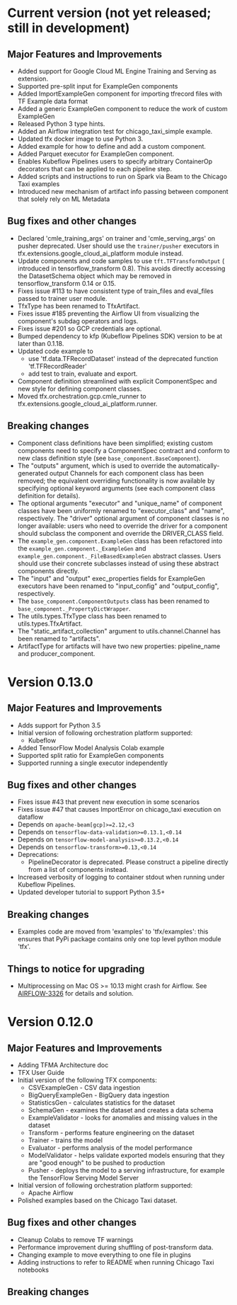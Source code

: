 # Current version (not yet released; still in development)

## Major Features and Improvements
*   Added support for Google Cloud ML Engine Training and Serving as extension.
*   Supported pre-split input for ExampleGen components
*   Added ImportExampleGen component for importing tfrecord files with
    TF Example data format
*   Added a generic ExampleGen component to reduce the work of custom ExampleGen
*   Released Python 3 type hints.
*   Added an Airflow integration test for chicago_taxi_simple example.
*   Updated tfx docker image to use Python 3.
*   Added example for how to define and add a custom component.
*   Added Parquet executor for ExampleGen component.
*   Enables Kubeflow Pipelines users to specify arbitrary ContainerOp decorators
    that can be applied to each pipeline step.
*   Added scripts and instructions to run on Spark via Beam to the Chicago Taxi
    examples
*   Introduced new mechanism of artifact info passing between component that
    solely rely on ML Metadata

## Bug fixes and other changes
*   Declared 'cmle_training_args' on trainer and 'cmle_serving_args' on
    pusher deprecated. User should use the `trainer/pusher` executors in
    tfx.extensions.google_cloud_ai_platform module instead.
*   Update components and code samples to use `tft.TFTransformOutput` (
    introduced in tensorflow_transform 0.8).  This avoids directly accessing the
    DatasetSchema object which may be removed in tensorflow_transform 0.14 or
    0.15.
*   Fixes issue #113 to have consistent type of train_files and eval_files
    passed to trainer user module.
*   TfxType has been renamed to TfxArtifact.
*   Fixes issue #185 preventing the Airflow UI from visualizing the component's
    subdag operators and logs.
*   Fixes issue #201 so GCP credentials are optional.
*   Bumped dependency to kfp (Kubeflow Pipelines SDK) version to be at later
    than 0.1.18.
*   Updated code example to
    * use 'tf.data.TFRecordDataset' instead of the deprecated function
      'tf.TFRecordReader'
    * add test to train, evaluate and export.
*   Component definition streamlined with explicit ComponentSpec and new style
    for defining component classes.
*   Moved tfx.orchestration.gcp.cmle_runner to
    tfx.extensions.google_cloud_ai_platform.runner.

## Breaking changes
*   Component class definitions have been simplified; existing custom components
    need to specify a ComponentSpec contract and conform to new class definition
    style (see `base_component.BaseComponent`).
*   The "outputs" argument, which is used to override the automatically-
    generated output Channels for each component class has been removed; the
    equivalent overriding functionality is now available by specifying
    optional keyword arguments (see each component class definition for
    details).
*   The optional arguments "executor" and "unique_name" of component classes
    have been uniformly renamed to "executor_class" and "name", respectively.
    The "driver" optional argument of component classes is no longer available:
    users who need to override the driver for a component should subclass the
    component and override the DRIVER_CLASS field.
*   The `example_gen.component.ExampleGen` class has been refactored into the
    `example_gen.component._ExampleGen` and
    `example_gen.component._FileBasedExampleGen` abstract classes. Users should
    use their concrete subclasses instead of using these abstract components
    directly.
*   The "input" and "output" exec_properties fields for ExampleGen executors
    have been renamed to "input_config" and "output_config", respectively.
*   The `base_component.ComponentOutputs` class has been renamed to
    `base_component._PropertyDictWrapper`.
*   The utils.types.TfxType class has been renamed to utils.types.TfxArtifact.
*   The "static_artifact_collection" argument to utils.channel.Channel has been
    renamed to "artifacts".
*   ArtifactType for artifacts will have two new properties: pipeline_name and
    producer_component.

# Version 0.13.0

## Major Features and Improvements
*   Adds support for Python 3.5
*   Initial version of following orchestration platform supported:
    *   Kubeflow
*   Added TensorFlow Model Analysis Colab example
*   Supported split ratio for ExampleGen components
*   Supported running a single executor independently

## Bug fixes and other changes

*   Fixes issue #43 that prevent new execution in some scenarios
*   Fixes issue #47 that causes ImportError on chicago_taxi execution on dataflow
*   Depends on `apache-beam[gcp]>=2.12,<3`
*   Depends on `tensorflow-data-validation>=0.13.1,<0.14`
*   Depends on `tensorflow-model-analysis>=0.13.2,<0.14`
*   Depends on `tensorflow-transform>=0.13,<0.14`
*   Deprecations:
    *    PipelineDecorator is deprecated. Please construct a pipeline directly from a list of components instead.
*   Increased verbosity of logging to container stdout when running under
    Kubeflow Pipelines.
*   Updated developer tutorial to support Python 3.5+

## Breaking changes
*   Examples code are moved from 'examples' to 'tfx/examples': this ensures that PyPi package contains only one top level python module 'tfx'.

## Things to notice for upgrading
*   Multiprocessing on Mac OS >= 10.13 might crash for Airflow. See
    [AIRFLOW-3326](https://issues.apache.org/jira/browse/AIRFLOW-3326)
    for details and solution.

# Version 0.12.0

## Major Features and Improvements

*   Adding TFMA Architecture doc
*   TFX User Guide
*   Initial version of the following TFX components:
    *   CSVExampleGen - CSV data ingestion
    *   BigQueryExampleGen - BigQuery data ingestion
    *   StatisticsGen - calculates statistics for the dataset
    *   SchemaGen - examines the dataset and creates a data schema
    *   ExampleValidator - looks for anomalies and missing values in the dataset
    *   Transform - performs feature engineering on the dataset
    *   Trainer - trains the model
    *   Evaluator - performs analysis of the model performance
    *   ModelValidator - helps validate exported models ensuring that they are
        "good enough" to be pushed to production
    *   Pusher - deploys the model to a serving infrastructure, for example the
        TensorFlow Serving Model Server
*   Initial version of following orchestration platform supported:
    *   Apache Airflow
*   Polished examples based on the Chicago Taxi dataset.

## Bug fixes and other changes

*   Cleanup Colabs to remove TF warnings
*   Performance improvement during shuffling of post-transform data.
*   Changing example to move everything to one file in plugins
*   Adding instructions to refer to README when running Chicago Taxi notebooks

## Breaking changes
